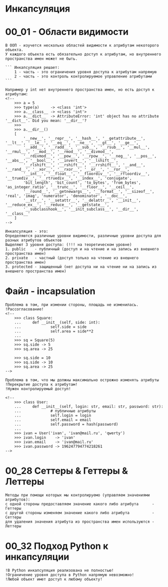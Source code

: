# Инкапсуляция

# 00_01 - Области видимости

    В ООП - изучется несколько областей видимости к атрибутам некоторого объекта.
    У каждого объекта есть обязательно доступ к атрибутам, но внутреннего пространства имен может не быть.
    
    ``` Инкапсуляция решает:
        1 - часть - это ограничения уровня доступа к атрибутам напрямую
        2 - часть - это контроль контролируемое управление атрибутами
    ```
    
    Например у int нет внутреннего пространства имен, но есть доступ к атрибутам:
    <!--
        >>> a = 5
        >>> type(a)     -> <class 'int'>
        >>> a.__class__ -> <class 'int'>
        >>> a.__dict__  -> AttributeError: 'int' object has no attribute '__dict__'. Did you mean: '__dir__'?
        >>> 
        >>> a.__dir__()
        [
            '__new__', '__repr__', '__hash__', '__getattribute__', '__lt__', '__le__', '__eq__', '__ne__', '__gt__', '__ge__',
            '__add__', '__radd__', '__sub__', '__rsub__', '__mul__', '__rmul__', '__mod__', '__rmod__', '__divmod__', 
            '__rdivmod__', '__pow__', '__rpow__', '__neg__', '__pos__', '__abs__', '__bool__', '__invert__', '__lshift__',
            '__rlshift__', '__rshift__', '__rrshift__', '__and__', '__rand__', '__xor__', '__rxor__', '__or__', '__ror__', 
            '__int__', '__float__', '__floordiv__', '__rfloordiv__', '__truediv__', '__rtruediv__', '__index__', 'conjugate',
            'bit_length', 'bit_count', 'to_bytes', 'from_bytes', 'as_integer_ratio', '__trunc__', '__floor__', '__ceil__',
            '__round__', '__getnewargs__', '__format__', '__sizeof__', 'real', 'imag', 'numerator', 'denominator', '__doc__',
            '__str__', '__setattr__', '__delattr__', '__init__', '__reduce_ex__', '__reduce__', '__getstate__',
            '__subclasshook__', '__init_subclass__', '__dir__', '__class__'
        ]
    -->
    
    Инкапсуляция - это:
    Определяются различные уровни видимости, различные уровни доступа для разных атрибутов объектов
    Выделяют 3 уровня доступа: (!!! на теоретическом уровне)
    1. public    - публичный (доступ и на чтение и на запись из внешнего пространства имен)
    2. private   - частный (доступ только на чтение из внешнего пространства имен)
    3. protected - защищенный (нет доступа ни на чтение ни на запись из внешнего пространства имен)
    
# Файл - incapsulation

    Проблема в том, при измении стороны, площадь не изменилась.
    !Рассогласование!
    <!--
        >>> class Square:
        ...     def __init__(self, side: int):
        ...             self.side = side
        ...             self.area = side**2
        ...
        >>> sq = Square(5)
        >>> sq.side -> 5
        >>> sq.area -> 25
        
        >>> sq.side = 10
        >>> sq.side -> 10
        >>> sq.area -> 25
    -->  

    Проблема в том, что мы должны максимально острожно изменять атрибуты
    !Перекрытие доступа к атрибутам!
    !Нужен контролируемый доступ!
    
    <!--
        >>> class User:
        ...     def __init__(self, login: str, email: str, password: str):
        ...             # публичные атрибуты
        ...             self.login = login
        ...             self.email = email
        ...             self.password = hash(password)
        ...
        >>> ivan = User('ivan', 'ivan@mail.ru', 'qwerty')
        >>> ivan.login    -> 'ivan'
        >>> ivan.email    -> 'ivan@mail.ru'
        >>> ivan.password -> 196247794774218261
    -->
    
# 00_28 Сеттеры & Геттеры & Леттеры

    Методы при помощи которых мы контролируемо (управляем значениями атрибутов):
    с одной стороны предоставляем значение какого либо атрибута      - Геттеры
    с другой стороны изменяем значение какого либо атрибута          - Сеттеры
    для удаления значения атрибута из пространства имен используются - Леттеры
    
# 00_32 Подход Python к инкапсуляции

    !В Python инкапсуляция реализована не полностью!
    !Ограничение уровня доступа в Python напрямую невозможно!
    !Любой объект имет доступ к любому объекту!
    
    
    
    